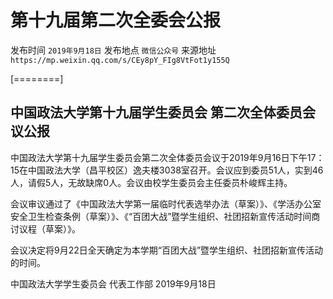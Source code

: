 # 第十九届第二次全委会公报

发布时间 `2019年9月18日` 发布地点 `微信公众号` 来源地址 `https://mp.weixin.qq.com/s/CEy8pY_FIg8VtFot1y155Q`

\[========\]

## 中国政法大学第十九届学生委员会 第二次全体委员会议公报

中国政法大学第十九届学生委员会第二次全体委员会议于2019年9月16日下午17：15在中国政法大学（昌平校区）逸夫楼3038室召开。会议应到委员51人，实到46人，请假5人，无故缺席0人。会议由校学生委员会主任委员朴峻辉主持。

会议审议通过了《中国政法大学第一届临时代表选举办法（草案）》、《学活办公室安全卫生检查条例（草案）》、《“百团大战”暨学生组织、社团招新宣传活动时间商讨议程（草案）》。

会议决定将9月22日全天确定为本学期“百团大战”暨学生组织、社团招新宣传活动的时间。

中国政法大学学生委员会 代表工作部 2019年9月18日

